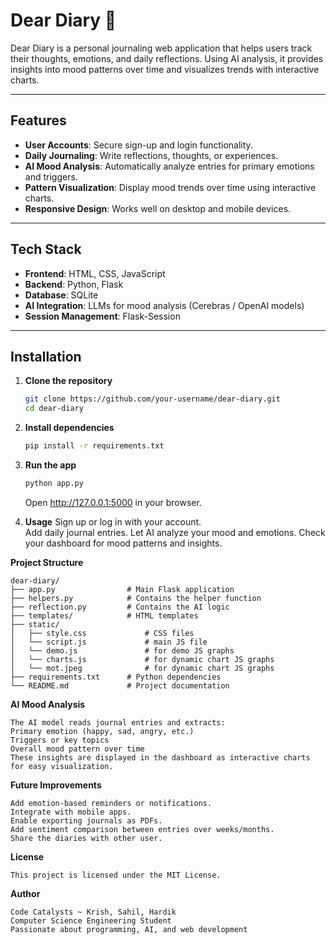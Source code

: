 # Dear Diary 📝

Dear Diary is a personal journaling web application that helps users track their thoughts, emotions, and daily reflections. Using AI analysis, it provides insights into mood patterns over time and visualizes trends with interactive charts.

---

## Features

- **User Accounts**: Secure sign-up and login functionality.
- **Daily Journaling**: Write reflections, thoughts, or experiences.
- **AI Mood Analysis**: Automatically analyze entries for primary emotions and triggers.
- **Pattern Visualization**: Display mood trends over time using interactive charts.
- **Responsive Design**: Works well on desktop and mobile devices.

---

## Tech Stack

- **Frontend**: HTML, CSS, JavaScript
- **Backend**: Python, Flask
- **Database**: SQLite
- **AI Integration**: LLMs for mood analysis (Cerebras / OpenAI models)
- **Session Management**: Flask-Session

---

## Installation

1. **Clone the repository**
   ```bash
   git clone https://github.com/your-username/dear-diary.git
   cd dear-diary
   ```

2. **Install dependencies**
    ```bash
    pip install -r requirements.txt
    ```

3. **Run the app**
    ```bash
    python app.py
    ```
    Open http://127.0.0.1:5000 in your browser.

4. **Usage**
    Sign up or log in with your account.    
    Add daily journal entries.
    Let AI analyze your mood and emotions.
    Check your dashboard for mood patterns and insights.

**Project Structure**

    dear-diary/
    ├── app.py                # Main Flask application
    ├── helpers.py            # Contains the helper function 
    ├── reflection.py         # Contains the AI logic
    ├── templates/            # HTML templates
    ├── static/
    │   ├── style.css             # CSS files
    │   └── script.js             # main JS file
    │   └── demo.js               # for demo JS graphs
    │   └── charts.js             # for dynamic chart JS graphs
    │   └── mot.jpeg              # for dynamic chart JS graphs
    ├── requirements.txt      # Python dependencies
    └── README.md             # Project documentation

**AI Mood Analysis**

    The AI model reads journal entries and extracts:
    Primary emotion (happy, sad, angry, etc.)
    Triggers or key topics
    Overall mood pattern over time
    These insights are displayed in the dashboard as interactive charts for easy visualization.

**Future Improvements**

    Add emotion-based reminders or notifications.
    Integrate with mobile apps.
    Enable exporting journals as PDFs.
    Add sentiment comparison between entries over weeks/months.
    Share the diaries with other user.

**License**

    This project is licensed under the MIT License.

**Author**

    Code Catalysts ~ Krish, Sahil, Hardik
    Computer Science Engineering Student
    Passionate about programming, AI, and web development
